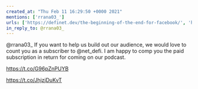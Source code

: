 ```yaml
---
created_at: "Thu Feb 11 16:29:50 +0000 2021"
mentions: ['rrana03_']
urls: ['https://definet.dev/the-beginning-of-the-end-for-facebook/', 'https://definet.dev/subscribe-to-the-why/']
in_reply_to: @rrana03_
---
```


@rrana03_ If you want to help us build out our audience, we would love to count you as a subscriber to @net_defi. I am happy to comp you the paid subscription in return for coming on our podcast.

https://t.co/G96pZnPUYB

https://t.co/JhjzjDuKvT